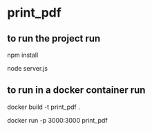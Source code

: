 # print_pdf
## to run the project run 
npm install

node server.js

## to run in a docker container run
docker build -t print_pdf .

docker run -p 3000:3000 print_pdf
